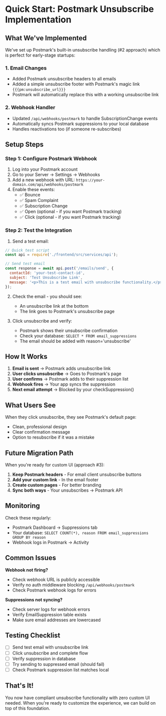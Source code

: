 # Quick Start: Postmark Unsubscribe Implementation

## What We've Implemented

We've set up Postmark's built-in unsubscribe handling (#2 approach) which is perfect for early-stage startups:

### 1. Email Changes
- Added Postmark unsubscribe headers to all emails
- Added a simple unsubscribe footer with Postmark's magic link `{{{pm:unsubscribe_url}}}`
- Postmark will automatically replace this with a working unsubscribe link

### 2. Webhook Handler
- Updated `/api/webhooks/postmark` to handle SubscriptionChange events
- Automatically syncs Postmark suppressions to your local database
- Handles reactivations too (if someone re-subscribes)

## Setup Steps

### Step 1: Configure Postmark Webhook

1. Log into your Postmark account
2. Go to your Server → Settings → Webhooks
3. Add a new webhook with URL: `https://your-domain.com/api/webhooks/postmark`
4. Enable these events:
   - ✅ Bounce
   - ✅ Spam Complaint  
   - ✅ Subscription Change
   - ✅ Open (optional - if you want Postmark tracking)
   - ✅ Click (optional - if you want Postmark tracking)

### Step 2: Test the Integration

1. Send a test email:
```javascript
// Quick test script
const api = require('./frontend/src/services/api');

// Send test email
const response = await api.post('/emails/send', {
  contactId: 'your-test-contact-id',
  subject: 'Test Unsubscribe Link',
  message: '<p>This is a test email with unsubscribe functionality.</p>'
});
```

2. Check the email - you should see:
   - An unsubscribe link at the bottom
   - The link goes to Postmark's unsubscribe page

3. Click unsubscribe and verify:
   - Postmark shows their unsubscribe confirmation
   - Check your database: `SELECT * FROM email_suppressions`
   - The email should be added with reason='unsubscribe'

## How It Works

1. **Email is sent** → Postmark adds unsubscribe link
2. **User clicks unsubscribe** → Goes to Postmark's page
3. **User confirms** → Postmark adds to their suppression list
4. **Webhook fires** → Your app syncs the suppression
5. **Next email attempt** → Blocked by your checkSuppression()

## What Users See

When they click unsubscribe, they see Postmark's default page:
- Clean, professional design
- Clear confirmation message
- Option to resubscribe if it was a mistake

## Future Migration Path

When you're ready for custom UI (approach #3):

1. **Keep Postmark headers** - For email client unsubscribe buttons
2. **Add your custom link** - In the email footer
3. **Create custom pages** - For better branding
4. **Sync both ways** - Your unsubscribes → Postmark API

## Monitoring

Check these regularly:
- Postmark Dashboard → Suppressions tab
- Your database: `SELECT COUNT(*), reason FROM email_suppressions GROUP BY reason`
- Webhook logs in Postmark → Activity

## Common Issues

**Webhook not firing?**
- Check webhook URL is publicly accessible
- Verify no auth middleware blocking `/api/webhooks/postmark`
- Check Postmark webhook logs for errors

**Suppressions not syncing?**
- Check server logs for webhook errors
- Verify EmailSuppression table exists
- Make sure email addresses are lowercased

## Testing Checklist

- [ ] Send test email with unsubscribe link
- [ ] Click unsubscribe and complete flow
- [ ] Verify suppression in database
- [ ] Try sending to suppressed email (should fail)
- [ ] Check Postmark suppression list matches local

## That's It!

You now have compliant unsubscribe functionality with zero custom UI needed. When you're ready to customize the experience, we can build on top of this foundation.